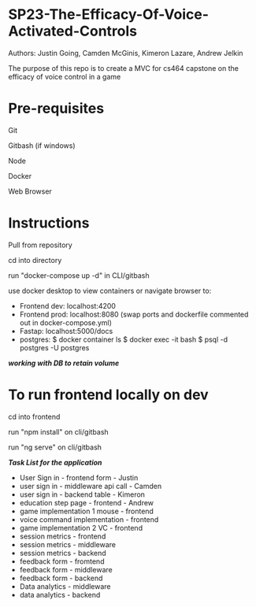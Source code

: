 # SP23-The-Efficacy-Of-Voice-Activated-Controls

Authors: Justin Going, Camden McGinis, Kimeron Lazare, Andrew Jelkin

The purpose of this repo is to create a MVC for cs464 capstone on the efficacy of voice control in a game

# Pre-requisites

Git

Gitbash (if windows)

Node

Docker

Web Browser

# Instructions

Pull from repository

cd into directory

run "docker-compose up -d" in CLI/gitbash

use docker desktop to view containers or navigate browser to:

- Frontend dev: localhost:4200
- Frontend prod: localhost:8080 (swap ports and dockerfile commented out in docker-compose.yml)
- Fastap: localhost:5000/docs
- postgres:
  $ docker container ls
  $ docker exec -it <your-postgres-container-id> bash
  $ psql -d postgres -U postgres

***working with DB to retain volume***

# To run frontend locally on dev

cd into frontend

run "npm install" on cli/gitbash

run "ng serve" on cli/gitbash

***Task List for the application***
- User Sign in - frontend form - Justin 
- user sign in - middleware api call - Camden
- user sign in - backend table - Kimeron
- education step page - frontend - Andrew
- game implementation 1 mouse - frontend
- voice command implementation - frontend
- game implementation 2 VC - frontend
- session metrics - frontend
- session metrics - middleware
- session metrics - backend
- feedback form - fromtend
- feedback form - middleware
- feedback form - backend
- Data analytics - middleware
- data analytics - backend
